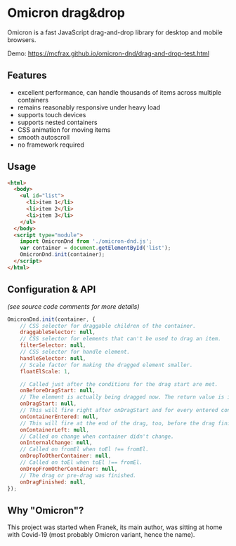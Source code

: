 # Omicron drag&drop

Omicron is a fast JavaScript drag-and-drop library for desktop and mobile browsers.

Demo: https://mcfrax.github.io/omicron-dnd/drag-and-drop-test.html


## Features

* excellent performance, can handle thousands of items across multiple containers
* remains reasonably responsive under heavy load
* supports touch devices
* supports nested containers
* CSS animation for moving items
* smooth autoscroll
* no framework required


## Usage

```html
<html>
  <body>
    <ul id="list">
      <li>item 1</li>
      <li>item 2</li>
      <li>item 3</li>
    </ul>
  </body>
  <script type="module">
    import OmicronDnd from './omicron-dnd.js';
    var container = document.getElementById('list');
    OmicronDnd.init(container);
  </script>
</html>
```


## Configuration & API

*(see source code comments for more details)*

```javascript
OmicronDnd.init(container, {
    // CSS selector for draggable children of the container.
    draggableSelector: null,
    // CSS selector for elements that can't be used to drag an item.
    filterSelector: null,
    // CSS selector for handle element.
    handleSelector: null,
    // Scale factor for making the dragged element smaller.
    floatElScale: 1,

    // Called just after the conditions for the drag start are met.
    onBeforeDragStart: null,
    // The element is actually being dragged now. The return value is ignored.
    onDragStart: null,
    // This will fire right after onDragStart and for every entered container.
    onContainerEntered: null,
    // This will fire at the end of the drag, too, before the drag finish events.
    onContainerLeft: null,
    // Called on change when container didn't change.
    onInternalChange: null,
    // Called on fromEl when toEl !== fromEl.
    onDropToOtherContainer: null,
    // Called on toEl when toEl !== fromEl.
    onDropFromOtherContainer: null,
    // The drag or pre-drag was finished.
    onDragFinished: null,
});
```


## Why "Omicron"?

This project was started when Franek, its main author, was sitting at home with
Covid-19 (most probably Omicron variant, hence the name).
